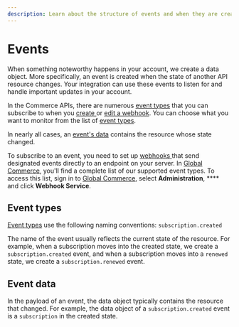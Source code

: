 ```yaml
---
description: Learn about the structure of events and when they are created.
---
```


# Events

When something noteworthy happens in your account, we create a data object. More specifically, an event is created when the state of another API resource changes. Your integration can use these events to listen for and handle important updates in your account.

In the Commerce APIs, there are numerous [event types](./#event-types) that you can subscribe to when you [create ](../webhooks/creating-a-webhook.md)or [edit a webhook](../webhooks/editing-a-webhook.md). You can choose what you want to monitor from the list of [event types](./#event-types).

In nearly all cases, an [event's data](./#event-data) contains the resource whose state changed.

To subscribe to an event, you need to set up [webhooks ](../webhooks/)that send designated events directly to an endpoint on your server. In [Global Commerce](https://gc.digitalriver.com/gc/ent/login.do), you'll find a complete list of our supported event types. To access this list, sign in to [Global Commerce](https://gc.digitalriver.com/gc/ent/login.do), select **Administration**, **** and click **Webhook Service**.

## Event types

[Event types](event-types/) use the following naming conventions: `subscription.created`

The name of the event usually reflects the current state of the resource. For example, when a subscription moves into the created state, we create a `subscription.created` event, and when a subscription moves into a `renewed` state, we create a `subscription.renewed` event.

## Event data

In the payload of an event, the data object typically contains the resource that changed. For example, the data object of a `subscription.created` event is a `subscription` in the created state.
